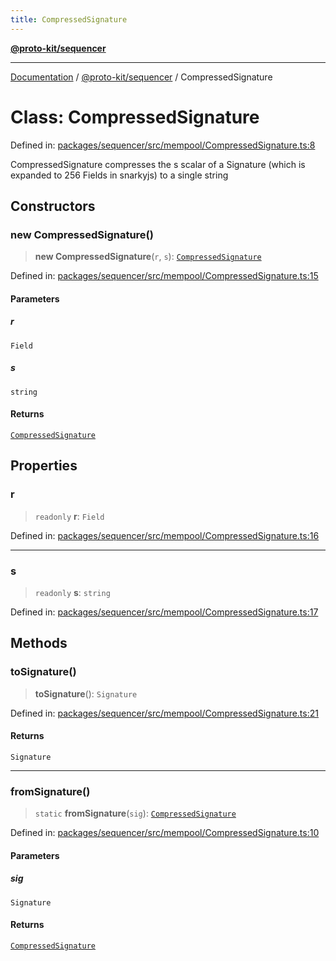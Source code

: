 ```yaml
---
title: CompressedSignature
---
```


[**@proto-kit/sequencer**](../README.md)

***

[Documentation](../../../README.md) / [@proto-kit/sequencer](../README.md) / CompressedSignature

# Class: CompressedSignature

Defined in: [packages/sequencer/src/mempool/CompressedSignature.ts:8](https://github.com/proto-kit/framework/blob/4d6b3b6da51b3edee0fbf25ce72c1f59ec61e891/packages/sequencer/src/mempool/CompressedSignature.ts#L8)

CompressedSignature compresses the s scalar of a Signature
(which is expanded to 256 Fields in snarkyjs) to a single string

## Constructors

### new CompressedSignature()

> **new CompressedSignature**(`r`, `s`): [`CompressedSignature`](CompressedSignature.md)

Defined in: [packages/sequencer/src/mempool/CompressedSignature.ts:15](https://github.com/proto-kit/framework/blob/4d6b3b6da51b3edee0fbf25ce72c1f59ec61e891/packages/sequencer/src/mempool/CompressedSignature.ts#L15)

#### Parameters

##### r

`Field`

##### s

`string`

#### Returns

[`CompressedSignature`](CompressedSignature.md)

## Properties

### r

> `readonly` **r**: `Field`

Defined in: [packages/sequencer/src/mempool/CompressedSignature.ts:16](https://github.com/proto-kit/framework/blob/4d6b3b6da51b3edee0fbf25ce72c1f59ec61e891/packages/sequencer/src/mempool/CompressedSignature.ts#L16)

***

### s

> `readonly` **s**: `string`

Defined in: [packages/sequencer/src/mempool/CompressedSignature.ts:17](https://github.com/proto-kit/framework/blob/4d6b3b6da51b3edee0fbf25ce72c1f59ec61e891/packages/sequencer/src/mempool/CompressedSignature.ts#L17)

## Methods

### toSignature()

> **toSignature**(): `Signature`

Defined in: [packages/sequencer/src/mempool/CompressedSignature.ts:21](https://github.com/proto-kit/framework/blob/4d6b3b6da51b3edee0fbf25ce72c1f59ec61e891/packages/sequencer/src/mempool/CompressedSignature.ts#L21)

#### Returns

`Signature`

***

### fromSignature()

> `static` **fromSignature**(`sig`): [`CompressedSignature`](CompressedSignature.md)

Defined in: [packages/sequencer/src/mempool/CompressedSignature.ts:10](https://github.com/proto-kit/framework/blob/4d6b3b6da51b3edee0fbf25ce72c1f59ec61e891/packages/sequencer/src/mempool/CompressedSignature.ts#L10)

#### Parameters

##### sig

`Signature`

#### Returns

[`CompressedSignature`](CompressedSignature.md)
